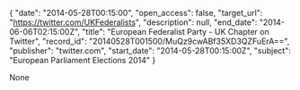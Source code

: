 {
  "date": "2014-05-28T00:15:00", 
  "open_access": false, 
  "target_url": "https://twitter.com/UKFederalists", 
  "description": null, 
  "end_date": "2014-06-06T02:15:00Z", 
  "title": "European Federalist Party - UK Chapter on Twitter", 
  "record_id": "20140528T001500/MuQz9cwABf35XD3QZFuErA==", 
  "publisher": "twitter.com", 
  "start_date": "2014-05-28T00:15:00Z", 
  "subject": "European Parliament Elections 2014"
}

None